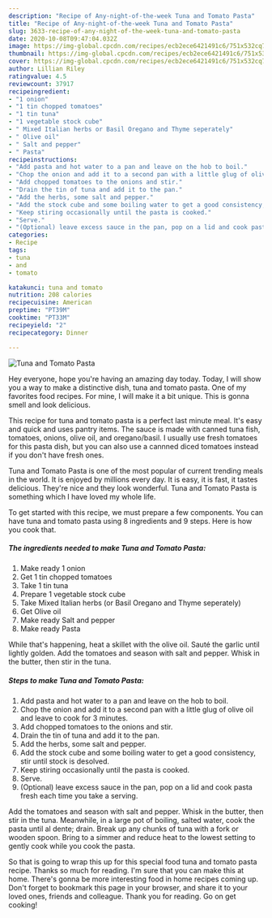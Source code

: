 ```yaml
---
description: "Recipe of Any-night-of-the-week Tuna and Tomato Pasta"
title: "Recipe of Any-night-of-the-week Tuna and Tomato Pasta"
slug: 3633-recipe-of-any-night-of-the-week-tuna-and-tomato-pasta
date: 2020-10-08T09:47:04.032Z
image: https://img-global.cpcdn.com/recipes/ecb2ece6421491c6/751x532cq70/tuna-and-tomato-pasta-recipe-main-photo.jpg
thumbnail: https://img-global.cpcdn.com/recipes/ecb2ece6421491c6/751x532cq70/tuna-and-tomato-pasta-recipe-main-photo.jpg
cover: https://img-global.cpcdn.com/recipes/ecb2ece6421491c6/751x532cq70/tuna-and-tomato-pasta-recipe-main-photo.jpg
author: Lillian Riley
ratingvalue: 4.5
reviewcount: 37917
recipeingredient:
- "1 onion"
- "1 tin chopped tomatoes"
- "1 tin tuna"
- "1 vegetable stock cube"
- " Mixed Italian herbs or Basil Oregano and Thyme seperately"
- " Olive oil"
- " Salt and pepper"
- " Pasta"
recipeinstructions:
- "Add pasta and hot water to a pan and leave on the hob to boil."
- "Chop the onion and add it to a second pan with a little glug of olive oil and leave to cook for 3 minutes."
- "Add chopped tomatoes to the onions and stir."
- "Drain the tin of tuna and add it to the pan."
- "Add the herbs, some salt and pepper."
- "Add the stock cube and some boiling water to get a good consistency, stir until stock is desolved."
- "Keep stiring occasionally until the pasta is cooked."
- "Serve."
- "(Optional) leave excess sauce in the pan, pop on a lid and cook pasta fresh each time you take a serving."
categories:
- Recipe
tags:
- tuna
- and
- tomato

katakunci: tuna and tomato 
nutrition: 208 calories
recipecuisine: American
preptime: "PT39M"
cooktime: "PT33M"
recipeyield: "2"
recipecategory: Dinner

---
```



![Tuna and Tomato Pasta](https://img-global.cpcdn.com/recipes/ecb2ece6421491c6/751x532cq70/tuna-and-tomato-pasta-recipe-main-photo.jpg)

Hey everyone, hope you're having an amazing day today. Today, I will show you a way to make a distinctive dish, tuna and tomato pasta. One of my favorites food recipes. For mine, I will make it a bit unique. This is gonna smell and look delicious.

This recipe for tuna and tomato pasta is a perfect last minute meal. It&#39;s easy and quick and uses pantry items. The sauce is made with canned tuna fish, tomatoes, onions, olive oil, and oregano/basil. I usually use fresh tomatoes for this pasta dish, but you can also use a cannned diced tomatoes instead if you don&#39;t have fresh ones.

Tuna and Tomato Pasta is one of the most popular of current trending meals in the world. It is enjoyed by millions every day. It is easy, it is fast, it tastes delicious. They're nice and they look wonderful. Tuna and Tomato Pasta is something which I have loved my whole life.


To get started with this recipe, we must prepare a few components. You can have tuna and tomato pasta using 8 ingredients and 9 steps. Here is how you cook that.

<!--inarticleads1-->

##### The ingredients needed to make Tuna and Tomato Pasta:

1. Make ready 1 onion
1. Get 1 tin chopped tomatoes
1. Take 1 tin tuna
1. Prepare 1 vegetable stock cube
1. Take  Mixed Italian herbs (or Basil Oregano and Thyme seperately)
1. Get  Olive oil
1. Make ready  Salt and pepper
1. Make ready  Pasta


While that&#39;s happening, heat a skillet with the olive oil. Sauté the garlic until lightly golden. Add the tomatoes and season with salt and pepper. Whisk in the butter, then stir in the tuna. 

<!--inarticleads2-->

##### Steps to make Tuna and Tomato Pasta:

1. Add pasta and hot water to a pan and leave on the hob to boil.
1. Chop the onion and add it to a second pan with a little glug of olive oil and leave to cook for 3 minutes.
1. Add chopped tomatoes to the onions and stir.
1. Drain the tin of tuna and add it to the pan.
1. Add the herbs, some salt and pepper.
1. Add the stock cube and some boiling water to get a good consistency, stir until stock is desolved.
1. Keep stiring occasionally until the pasta is cooked.
1. Serve.
1. (Optional) leave excess sauce in the pan, pop on a lid and cook pasta fresh each time you take a serving.


Add the tomatoes and season with salt and pepper. Whisk in the butter, then stir in the tuna. Meanwhile, in a large pot of boiling, salted water, cook the pasta until al dente; drain. Break up any chunks of tuna with a fork or wooden spoon. Bring to a simmer and reduce heat to the lowest setting to gently cook while you cook the pasta. 

So that is going to wrap this up for this special food tuna and tomato pasta recipe. Thanks so much for reading. I'm sure that you can make this at home. There's gonna be more interesting food in home recipes coming up. Don't forget to bookmark this page in your browser, and share it to your loved ones, friends and colleague. Thank you for reading. Go on get cooking!
